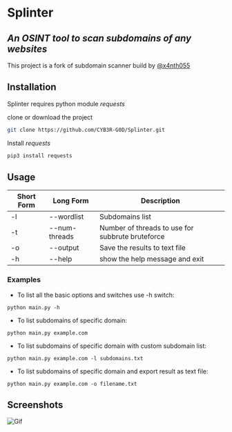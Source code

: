 # Splinter
## _An OSINT tool to scan subdomains of any websites_

This project is a fork of subdomain scanner build by [@x4nth055](https://github.com/x4nth055)

## Installation

Splinter requires python module _requests_

clone or download the project

```sh
git clone https://github.com/CYB3R-G0D/Splinter.git
```

Install _requests_

```sh
pip3 install requests
```

## Usage

Short Form    | Long Form     | Description
------------- | ------------- |-------------
-l            | --wordlist    | Subdomains list
-t            | --num-threads | Number of threads to use for subbrute bruteforce
-o            | --output      | Save the results to text file
-h            | --help        | show the help message and exit

### Examples

* To list all the basic options and switches use -h switch:

```python main.py -h```

* To list subdomains of specific domain:

``python main.py example.com``

* To list subdomains of specific domain with custom subdomain list:

``python main.py example.com -l subdomains.txt``

* To list subdomains of specific domain and export result as text file:

``python main.py example.com -o filename.txt``

## Screenshots
![Gif](/screenshots/action.gif)

